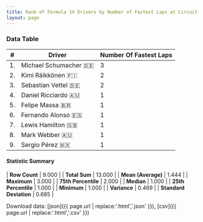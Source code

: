 ```yaml
---
title: Rank of Formula 1® Drivers by Number of Fastest Laps at Circuit de Monaco
layout: page
---
```


<canvas id="chart" width="400" height="180"></canvas>
<script>
var data = {
    "datasets": [
        {
            "backgroundColor": [
                "#f3a935",
                "#f3a935",
                "#f3a935",
                "#f3a935",
                "#f3a935",
                "#f3a935",
                "#f3a935",
                "#f3a935",
                "#f3a935"
            ],
            "borderColor": [
                "#f68639",
                "#f68639",
                "#f68639",
                "#f68639",
                "#f68639",
                "#f68639",
                "#f68639",
                "#f68639",
                "#f68639"
            ],
            "borderWidth": 1,
            "data": [
                3.0,
                2.0,
                2.0,
                1.0,
                1.0,
                1.0,
                1.0,
                1.0,
                1.0
            ],
            "label": "Number Of Fastest Laps"
        }
    ],
    "labels": [
        "Michael Schumacher",
        "Kimi Räikkönen",
        "Sebastian Vettel",
        "Daniel Ricciardo",
        "Felipe Massa",
        "Fernando Alonso",
        "Lewis Hamilton",
        "Mark Webber",
        "Sergio Pérez"
    ]
};
var options = {
  legend: {
    display: false
  },
  scales: {
    xAxes: [{
      ticks: {
        beginAtZero: true,
        maxRotation: 180,
        display: window.innerWidth > 800
      }
    }],
    yAxes: [{
      ticks: {
        beginAtZero: true
      }
    }]
  },
  onResize: function(chart, size) {
    chart.options.scales.xAxes[0].ticks.display = size.width > 800;
  }
};
var chart = new Chart("chart", {
    data: data,
    type: 'bar',
    options: options
});
</script>



### Data Table

| # | Driver | Number Of Fastest Laps |
|--|--|--|
| 1. | Michael Schumacher 🇩🇪 | 3 |
| 2. | Kimi Räikkönen 🇫🇮 | 2 |
| 3. | Sebastian Vettel 🇩🇪 | 2 |
| 4. | Daniel Ricciardo 🇦🇺 | 1 |
| 5. | Felipe Massa 🇧🇷 | 1 |
| 6. | Fernando Alonso 🇪🇸 | 1 |
| 7. | Lewis Hamilton 🇬🇧 | 1 |
| 8. | Mark Webber 🇦🇺 | 1 |
| 9. | Sergio Pérez 🇲🇽 | 1 |

#### Statistic Summary

| **Row Count** | 9.000 |
| **Total Sum** | 13.000 |
| **Mean (Average)** | 1.444 |
| **Maximum** | 3.000 |
| **75th Percentile** | 2.000 |
| **Median** | 1.000 |
| **25th Percentile** | 1.000 |
| **Minimum** | 1.000 |
| **Variance** | 0.469 |
| **Standard Deviation** | 0.685 |

Download data: [json]({{ page.url | replace:'.html','.json' }}), [csv]({{ page.url | replace:'.html','.csv' }})
